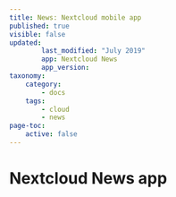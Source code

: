 ```yaml
---
title: News: Nextcloud mobile app
published: true
visible: false
updated:
        last_modified: "July 2019"
        app: Nextcloud News
        app_version:
taxonomy:
    category:
        - docs
    tags:
        - cloud
        - news
page-toc:
    active: false
---
```


# Nextcloud News app
